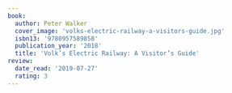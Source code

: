 ```yaml
---
book:
  author: Peter Walker
  cover_image: 'volks-electric-railway-a-visitors-guide.jpg'
  isbn13: '9780957589858'
  publication_year: '2018'
  title: 'Volk’s Electric Railway: A Visitor’s Guide'
review:
  date_read: '2019-07-27'
  rating: 3
---
```

